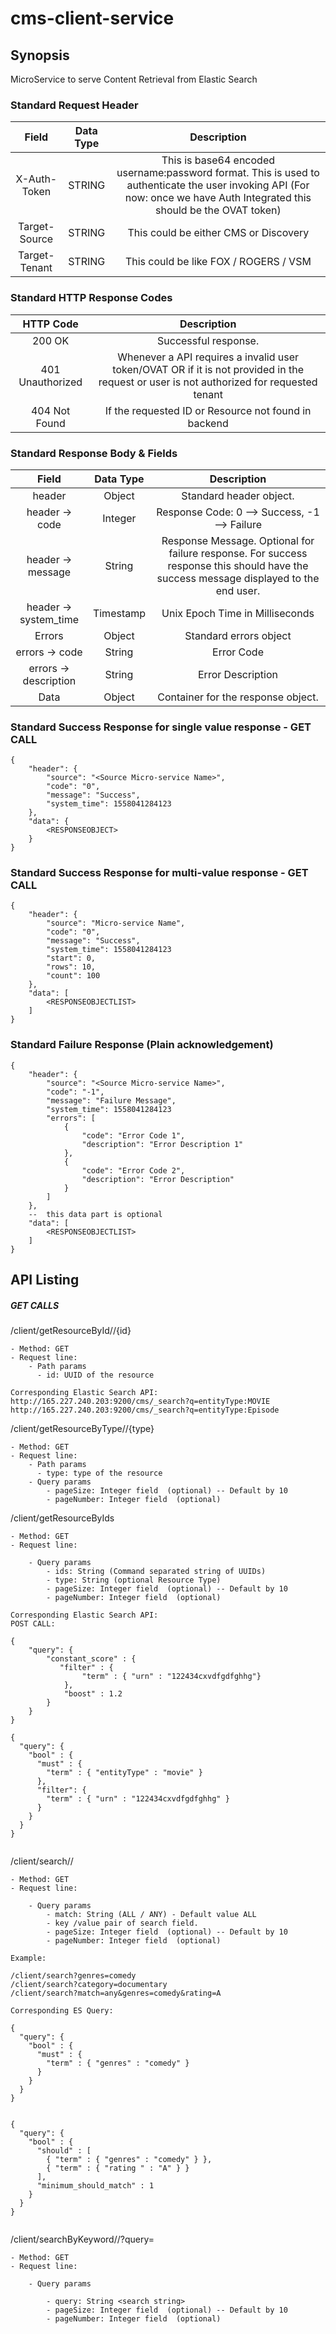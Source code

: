 # cms-client-service



## Synopsis

MicroService to serve Content Retrieval from Elastic Search


### Standard Request Header

| Field | Data Type | Description |
| :---:   |   :---:   |   :---:              |
| X-Auth-Token    | STRING | This is base64 encoded username:password format. This is used to authenticate the user invoking API (For now: once we have Auth Integrated this should be the OVAT token)	|
| Target-Source    | STRING | This could be either CMS or Discovery	|
| Target-Tenant    | STRING | This could be like FOX / ROGERS / VSM	|


### Standard HTTP Response Codes

| HTTP Code | Description |
| :---:   |   :---:   |
| 200 OK    | Successful response. |
| 401 Unauthorized    | Whenever a API requires a invalid user token/OVAT OR if it is not provided in the request or user is not authorized for requested tenant |
| 404 Not Found    | If the requested ID or Resource not found in backend |




### Standard Response Body & Fields

| Field | Data Type | Description |
| :---:   |   :---:   |   :---:              |
| header    | Object | Standard header object.	|
| header -> code    | Integer | Response Code: 0 –> Success,  -1 –> Failure	|
| header -> message    | String | Response Message. Optional for failure response. For success response this should have the success message displayed to the end user.	|
| header -> system_time    | Timestamp | Unix Epoch Time in Milliseconds	|
| Errors    | Object | Standard errors object	|
| errors -> code| String | Error Code	|
| errors -> description| String | Error Description	|
| Data| Object | Container for the response object.	|

### Standard Success Response for single value response - GET CALL

```
{
    "header": {
        "source": "<Source Micro-service Name>",
        "code": "0",
        "message": "Success",
        "system_time": 1558041284123
    },
    "data": {
        <RESPONSEOBJECT>
    }
}
```
### Standard Success Response for multi-value response - GET CALL

```
{
    "header": {
        "source": "Micro-service Name",
        "code": "0",
        "message": "Success",
        "system_time": 1558041284123
        "start": 0,
        "rows": 10,
        "count": 100
    },
    "data": [
        <RESPONSEOBJECTLIST>
    ]
}
```


 ### Standard Failure Response (Plain acknowledgement)

 ```
 {
     "header": {
         "source": "<Source Micro-service Name>",
         "code": "-1",
         "message": "Failure Message",
         "system_time": 1558041284123
         "errors": [
             {
                 "code": "Error Code 1",
                 "description": "Error Description 1"
             },
             {
                 "code": "Error Code 2",
                 "description": "Error Description"
             }
         ]
     },
     --  this data part is optional
     "data": [
         <RESPONSEOBJECTLIST>
     ]
 }
 ```

## API Listing



##### GET CALLS

/client/getResourceById/<index>/{id}

```
- Method: GET
- Request line:
    - Path params
      - id: UUID of the resource

Corresponding Elastic Search API:
http://165.227.240.203:9200/cms/_search?q=entityType:MOVIE
http://165.227.240.203:9200/cms/_search?q=entityType:Episode
```

/client/getResourceByType/<index>/{type}

```
- Method: GET
- Request line:
    - Path params
      - type: type of the resource
    - Query params
        - pageSize: Integer field  (optional) -- Default by 10
        - pageNumber: Integer field  (optional)
```

/client/getResourceByIds

```
- Method: GET
- Request line:

    - Query params
        - ids: String (Command separated string of UUIDs)
        - type: String (optional Resource Type)
        - pageSize: Integer field  (optional) -- Default by 10
        - pageNumber: Integer field  (optional)
```

```
Corresponding Elastic Search API:
POST CALL:

{
    "query": {
        "constant_score" : {
           "filter" : {
                "term" : { "urn" : "122434cxvdfgdfghhg"}
            },
            "boost" : 1.2
        }
    }
}

{
  "query": {
    "bool" : {
      "must" : {
        "term" : { "entityType" : "movie" }
      },
      "filter": {
        "term" : { "urn" : "122434cxvdfgdfghhg" }
      }
    }
  }
}


```
/client/search/<index>/

```
- Method: GET
- Request line:

    - Query params
        - match: String (ALL / ANY) - Default value ALL
        - key /value pair of search field.
        - pageSize: Integer field  (optional) -- Default by 10
        - pageNumber: Integer field  (optional)

Example:

/client/search?genres=comedy
/client/search?category=documentary   
/client/search?match=any&genres=comedy&rating=A    

Corresponding ES Query:

{
  "query": {
    "bool" : {
      "must" : {
        "term" : { "genres" : "comedy" }
      }
    }
  }
}


{
  "query": {
    "bool" : {
      "should" : [
        { "term" : { "genres" : "comedy" } },
        { "term" : { "rating " : "A" } }
      ],
      "minimum_should_match" : 1
    }
  }
}


```

/client/searchByKeyword/<index>/?query=<Search Text>

```
- Method: GET
- Request line:

    - Query params
        
        - query: String <search string>
        - pageSize: Integer field  (optional) -- Default by 10
        - pageNumber: Integer field  (optional)

```
